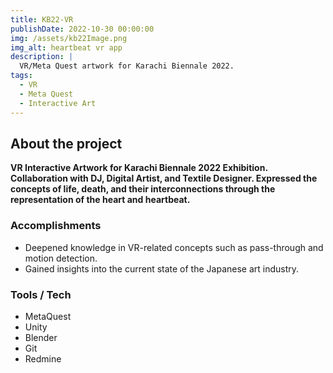```yaml
---
title: KB22-VR
publishDate: 2022-10-30 00:00:00
img: /assets/kb22Image.png
img_alt: heartbeat vr app
description: |
  VR/Meta Quest artwork for Karachi Biennale 2022.
tags:
  - VR
  - Meta Quest
  - Interactive Art
---
```


## About the project

**VR Interactive Artwork for Karachi Biennale 2022 Exhibition.**
**Collaboration with DJ, Digital Artist, and Textile Designer. Expressed the concepts of life, death, and their interconnections through the representation of the heart and heartbeat.**

### Accomplishments

- Deepened knowledge in VR-related concepts such as pass-through and motion detection.
- Gained insights into the current state of the Japanese art industry.

### Tools / Tech

- MetaQuest
- Unity
- Blender
- Git
- Redmine
